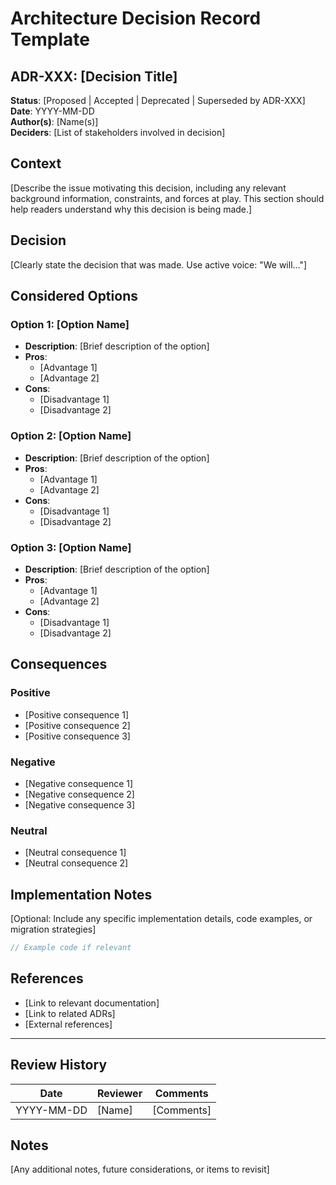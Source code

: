# Architecture Decision Record Template

## ADR-XXX: [Decision Title]

**Status**: [Proposed | Accepted | Deprecated | Superseded by ADR-XXX]  
**Date**: YYYY-MM-DD  
**Author(s)**: [Name(s)]  
**Deciders**: [List of stakeholders involved in decision]  

## Context

[Describe the issue motivating this decision, including any relevant background information, constraints, and forces at play. This section should help readers understand why this decision is being made.]

## Decision

[Clearly state the decision that was made. Use active voice: "We will..."]

## Considered Options

### Option 1: [Option Name]
- **Description**: [Brief description of the option]
- **Pros**:
  - [Advantage 1]
  - [Advantage 2]
- **Cons**:
  - [Disadvantage 1]
  - [Disadvantage 2]

### Option 2: [Option Name]
- **Description**: [Brief description of the option]
- **Pros**:
  - [Advantage 1]
  - [Advantage 2]
- **Cons**:
  - [Disadvantage 1]
  - [Disadvantage 2]

### Option 3: [Option Name]
- **Description**: [Brief description of the option]
- **Pros**:
  - [Advantage 1]
  - [Advantage 2]
- **Cons**:
  - [Disadvantage 1]
  - [Disadvantage 2]

## Consequences

### Positive
- [Positive consequence 1]
- [Positive consequence 2]
- [Positive consequence 3]

### Negative
- [Negative consequence 1]
- [Negative consequence 2]
- [Negative consequence 3]

### Neutral
- [Neutral consequence 1]
- [Neutral consequence 2]

## Implementation Notes

[Optional: Include any specific implementation details, code examples, or migration strategies]

```typescript
// Example code if relevant
```

## References

- [Link to relevant documentation]
- [Link to related ADRs]
- [External references]

---

## Review History

| Date | Reviewer | Comments |
|------|----------|----------|
| YYYY-MM-DD | [Name] | [Comments] |

## Notes

[Any additional notes, future considerations, or items to revisit]